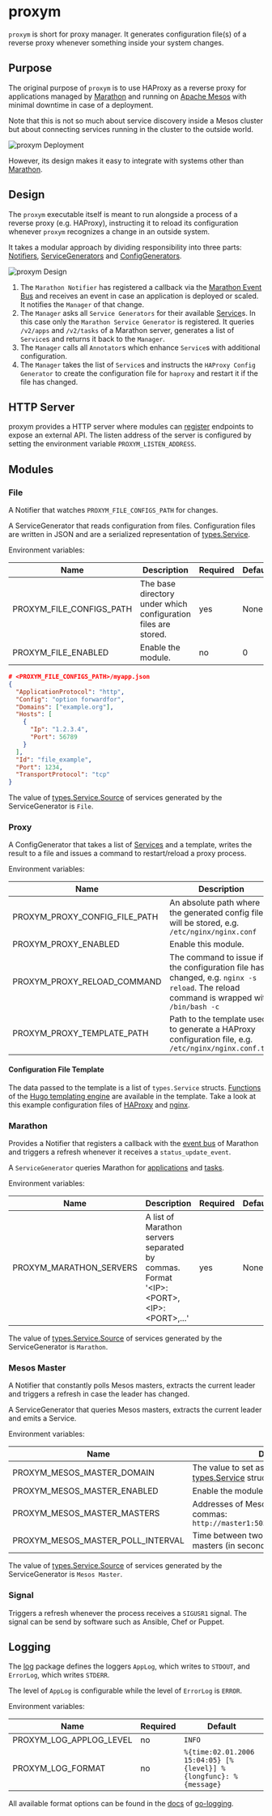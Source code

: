 # proxym

`proxym` is short for proxy manager.
It generates configuration file(s) of a reverse proxy whenever something inside your system changes.

## Purpose

The original purpose of `proxym` is to use HAProxy as a reverse proxy for applications managed by
[Marathon](https://github.com/mesosphere/marathon) and running on [Apache Mesos](http://mesos.apache.org/) with
minimal downtime in case of a deployment.

Note that this is not so much about service discovery inside a Mesos cluster but about connecting services running in
the cluster to the outside world.

![proxym Deployment](docs/deployment.png)

However, its design makes it easy to integrate with systems other than [Marathon](https://github.com/mesosphere/marathon).

## Design

The `proxym` executable itself is meant to run alongside a process of a reverse proxy (e.g. HAProxy), instructing it
to reload its configuration whenever `proxym` recognizes a change in an outside system.

It takes a modular approach by dividing responsibility into three parts:
[Notifiers](http://godoc.org/github.com/wndhydrnt/proxym/types#Notifier),
[ServiceGenerators](http://godoc.org/github.com/wndhydrnt/proxym/types#ServiceGenerator) and
[ConfigGenerators](http://godoc.org/github.com/wndhydrnt/proxym/types#ConfigGenerator).

![proxym Design](docs/design.png)

1. The `Marathon Notifier` has registered a callback via the [Marathon Event Bus](https://mesosphere.github.io/marathon/docs/event-bus.html)
   and receives an event in case an application is deployed or scaled. It notifies the `Manager` of that change.
2. The `Manager` asks all `Service Generators` for their available [Service](http://godoc.org/github.com/wndhydrnt/proxym/types#Service)s.
   In this case only the `Marathon Service Generator` is registered. It queries
   `/v2/apps` and `/v2/tasks` of a Marathon server, generates a list of
   `Service`s and returns it back to the `Manager`.
3. The `Manager` calls all  `Annotator`s which enhance `Service`s with
   additional configuration.
4. The `Manager` takes the list of `Service`s and instructs the
   `HAProxy Config Generator` to create the configuration file for `haproxy` and
   restart it if the file has changed.

## HTTP Server

proxym provides a HTTP server where modules can [register](http://godoc.org/github.com/wndhydrnt/proxym/manager#Manager.RegisterHttpEndpoint)
endpoints to expose an external API.
The listen address of the server is configured by setting the environment
variable `PROXYM_LISTEN_ADDRESS`.

## Modules

### File

A Notifier that watches `PROXYM_FILE_CONFIGS_PATH` for changes.

A ServiceGenerator that reads configuration from files. Configuration files
are written in JSON and are a serialized representation of
[types.Service](http://godoc.org/github.com/wndhydrnt/proxym/types#Service).

Environment variables:

Name | Description | Required | Default
---- | ----------- | -------- | -------
PROXYM_FILE_CONFIGS_PATH | The base directory under which configuration files are stored. | yes | None
PROXYM_FILE_ENABLED | Enable the module. | no | 0

```json
# <PROXYM_FILE_CONFIGS_PATH>/myapp.json
{
  "ApplicationProtocol": "http",
  "Config": "option forwardfor",
  "Domains": ["example.org"],
  "Hosts": [
    {
      "Ip": "1.2.3.4",
      "Port": 56789
    }
  ],
  "Id": "file_example",
  "Port": 1234,
  "TransportProtocol": "tcp"
}
```

The value of [types.Service.Source](http://godoc.org/github.com/wndhydrnt/proxym/types#Service)
of services generated by the ServiceGenerator is `File`.

### Proxy

A ConfigGenerator that takes a list of [Services](http://godoc.org/github.com/wndhydrnt/proxym/types#Service)
and a template, writes the result to a file and issues a command to restart/reload a proxy process.

Environment variables:

Name | Description | Required | Default
---- | ----------- | -------- | -------
PROXYM_PROXY_CONFIG_FILE_PATH | An absolute path where the generated config file will be stored, e.g. `/etc/nginx/nginx.conf` | yes | None
PROXYM_PROXY_ENABLED | Enable this module. | no | 0
PROXYM_PROXY_RELOAD_COMMAND | The command to issue if the configuration file has changed, e.g. `nginx -s reload`. The reload command is wrapped with `/bin/bash -c` | yes | None
PROXYM_PROXY_TEMPLATE_PATH | Path to the template used to generate a HAProxy configuration file, e.g. `/etc/nginx/nginx.conf.tpl` | yes | None

#### Configuration File Template

The data passed to the template is a list of `types.Service` structs.
[Functions](http://godoc.org/github.com/spf13/hugo/tpl) of the [Hugo templating engine](http://gohugo.io/) are available in the template.
Take a look at this example configuration files of [HAProxy](./docs/haproxy-example.cfg) and [nginx](./docs/nginx-example.conf).

### Marathon

Provides a Notifier that registers a callback with the [event bus](https://mesosphere.github.io/marathon/docs/event-bus.html)
of Marathon and triggers a refresh whenever it receives a `status_update_event`.

A `ServiceGenerator` queries Marathon for [applications](https://mesosphere.github.io/marathon/docs/rest-api.html#get-/v2/apps) and
[tasks](https://mesosphere.github.io/marathon/docs/rest-api.html#get-/v2/tasks).

Environment variables:

Name | Description | Required | Default
---- | ----------- | -------- | -------
PROXYM_MARATHON_SERVERS | A list of Marathon servers separated by commas. Format '\<IP\>:\<PORT\>,\<IP\>:\<PORT\>,...' | yes | None

The value of [types.Service.Source](http://godoc.org/github.com/wndhydrnt/proxym/types#Service)
of services generated by the ServiceGenerator is `Marathon`.

### Mesos Master

A Notifier that constantly polls Mesos masters, extracts the current leader and
triggers a refresh in case the leader has changed.

A ServiceGenerator that queries Mesos masters, extracts the current leader and
emits a Service.

Environment variables:

Name | Description | Required | Default
---- | ----------- | -------- | -------
PROXYM_MESOS_MASTER_DOMAIN | The value to set as the `Domain` field in the [types.Service](http://godoc.org/github.com/wndhydrnt/proxym/types#Service) struct. | yes | None
PROXYM_MESOS_MASTER_ENABLED | Enable the module. | no | 0
PROXYM_MESOS_MASTER_MASTERS | Addresses of Mesos master separated by commas: `http://master1:5050,http://master2:5050,...` | yes | None
PROXYM_MESOS_MASTER_POLL_INTERVAL | Time between two calls to one of the Mesos masters (in seconds). | no | 10

The value of [types.Service.Source](http://godoc.org/github.com/wndhydrnt/proxym/types#Service)
of services generated by the ServiceGenerator is `Mesos Master`.

### Signal

Triggers a refresh whenever the process receives a `SIGUSR1` signal. The signal
can be send by software such as Ansible, Chef or Puppet.

## Logging

The [log](./log/log.go) package defines the loggers `AppLog`, which writes to
`STDOUT`, and `ErrorLog`, which writes `STDERR`.

The level of `AppLog` is configurable while the level of `ErrorLog` is `ERROR`.

Environment variables:

Name | Required | Default
---- | -------- | -------
PROXYM_LOG_APPLOG_LEVEL | no | `INFO`
PROXYM_LOG_FORMAT | no | `%{time:02.01.2006 15:04:05} [%{level}] %{longfunc}: %{message}`

All available format options can be found in the [docs](http://godoc.org/github.com/op/go-logging#NewStringFormatter)
of [go-logging](https://github.com/op/go-logging).
